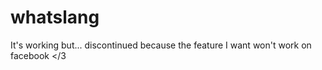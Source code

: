 # whatslang

It's working but... discontinued because the feature I want won't work on facebook </3
